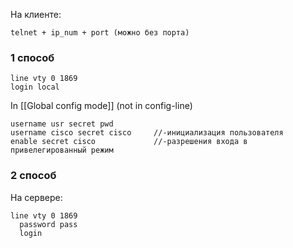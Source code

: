 На клиенте:
```
telnet + ip_num + port (можно без порта)
```
### 1 способ
```
line vty 0 1869
login local
```
In [[Global config mode]] (not in config-line)
```
username usr secret pwd
username cisco secret cisco     //-инициализация пользователя
enable secret cisco             //-разрешения входа в привелегированный режим
```
### 2 способ
На сервере:
```
line vty 0 1869
  password pass
  login
